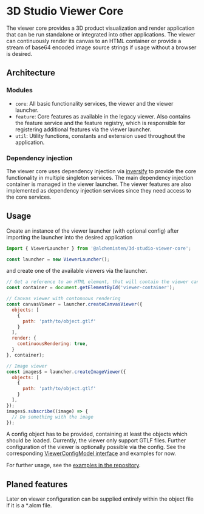 # 3D Studio Viewer Core

The viewer core provides a 3D product visualization and render application that
can be run standalone or integrated into other applications. The viewer can 
continuously render its canvas to an HTML container or provide a stream of 
base64 encoded image source strings if usage without a browser is desired.

## Architecture

### Modules
* `core`: All basic functionality services, the viewer and the viewer launcher.
* `feature`: Core features as available in the legacy viewer. Also contains the
  feature service and the feature registry, which is responsible for registering
  additional features via the viewer launcher.
* `util`: Utility functions, constants and extension used throughout the 
  application.

### Dependency injection
The viewer core uses dependency injection via [inversify](https://github.com/inversify/InversifyJS)
to provide the core functionality in multiple singleton services. The main 
dependency injection container is managed in the viewer launcher. The viewer
features are also implemented as dependency injection services since they need
access to the core services.

## Usage

Create an instance of the viewer launcher (with optional config) after 
importing the launcher into the desired application 

```javascript
import { ViewerLauncher } from '@alchemisten/3d-studio-viewer-core';

const launcher = new ViewerLauncher();
```

and create one of the available viewers via the launcher.

```javascript
// Get a reference to an HTML element, that will contain the viewer canvas
const container = document.getElementById('viewer-container');

// Canvas viewer with contonuous rendering
const canvasViewer = launcher.createCanvasViewer({
  objects: [
    {
      path: 'path/to/object.gtlf'
    }
  ],
  render: {
    continuousRendering: true,
  }
}, container);

// Image viewer
const images$ = launcher.createImageViewer({
  objects: [
    {
      path: 'path/to/object.gtlf'
    }
  ],
});
images$.subscribe((image) => {
  // Do something with the image
});
```

A config object has to be provided, containing at least the objects which 
should be loaded. Currently, the viewer only support GTLF files. Further 
configuration of the viewer is optionally possible via the config. See 
the corresponding [ViewerConfigModel interface](src/types.ts#L24) and examples for now.

For further usage, see the [examples in the repository](https://github.com/alchemisten/3d-studio/tree/develop/apps/3d-studio-example/src/examples).

## Planed features
Later on viewer configuration can be supplied entirely within the object file
if it is a *.alcm file.
